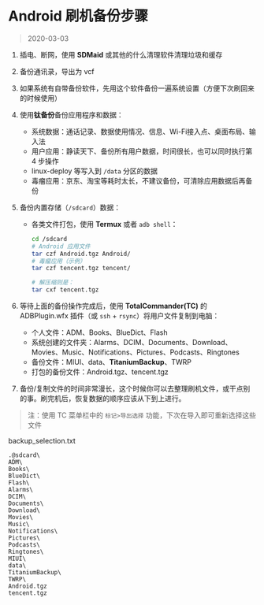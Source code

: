 # Android 刷机备份步骤

> 2020-03-03

1. 插电、断网，使用 **SDMaid** 或其他的什么清理软件清理垃圾和缓存

2. 备份通讯录，导出为 vcf

3. 如果系统有自带备份软件，先用这个软件备份一遍系统设置（方便下次刷回来的时候使用）

4. 使用**钛备份**备份应用程序和数据：

   - 系统数据：通话记录、数据使用情况、信息、Wi-Fi接入点、桌面布局、输入法
   - 用户应用：静读天下、备份所有用户数据，时间很长，也可以同时执行第 4 步操作
   - linux-deploy 等写入到 `/data` 分区的数据
   - 毒瘤应用：京东、淘宝等耗时太长，不建议备份，可清除应用数据后再备份

5. 备份内置存储（`/sdcard`）数据：

   - 各类文件打包，使用 **Termux** 或者 `adb shell`：

     ```sh
     cd /sdcard
     # Android 应用文件
     tar czf Android.tgz Android/
     # 毒瘤应用（示例）
     tar czf tencent.tgz tencent/
     ```

     ```sh
     # 解压缩则是：
     tar cxf tencent.tgz
     ```

6. 等待上面的备份操作完成后，使用 **TotalCommander(TC)** 的 ADBPlugin.wfx 插件（或 `ssh` + `rsync`）将用户文件复制到电脑：

   - 个人文件：ADM、Books、BlueDict、Flash
   - 系统创建的文件夹：Alarms、DCIM、Documents、Download、Movies、Music、Notifications、Pictures、Podcasts、Ringtones
   - 备份文件：MIUI、data、**TitaniumBackup**、TWRP
   - 打包的备份文件：Android.tgz、tencent.tgz

7. 备份/复制文件的时间非常漫长，这个时候你可以去整理刷机文件，或干点别的事。刷完机后，恢复数据的顺序应该从下到上进行。

> 注：使用 TC 菜单栏中的 `标记>导出选择` 功能，下次在导入即可重新选择这些文件

backup_selection.txt

```
.@sdcard\
ADM\
Books\
BlueDict\
Flash\
Alarms\
DCIM\
Documents\
Download\
Movies\
Music\
Notifications\
Pictures\
Podcasts\
Ringtones\
MIUI\
data\
TitaniumBackup\
TWRP\
Android.tgz
tencent.tgz
```
